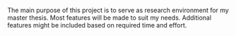 The main purpose of this project is to serve as research environment for my master thesis. Most features will be made to suit my needs. Additional features might be included based on required time and effort.